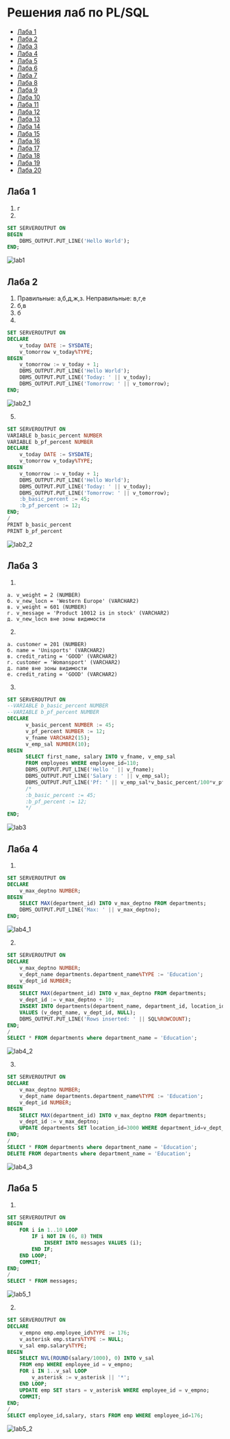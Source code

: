 # Решения лаб по PL/SQL

- [Лаба 1](#лаба-1)
- [Лаба 2](#лаба-2)
- [Лаба 3](#лаба-3)
- [Лаба 4](#лаба-4)
- [Лаба 5](#лаба-5)
- [Лаба 6](#лаба-6)
- [Лаба 7](#лаба-7)
- [Лаба 8](#лаба-8)
- [Лаба 9](#лаба-9)
- [Лаба 10](#лаба-10)
- [Лаба 11](#лаба-11)
- [Лаба 12](#лаба-12)
- [Лаба 13](#лаба-13)
- [Лаба 14](#лаба-14)
- [Лаба 15](#лаба-15)
- [Лаба 16](#лаба-16)
- [Лаба 17](#лаба-17)
- [Лаба 18](#лаба-18)
- [Лаба 19](#лаба-19)
- [Лаба 20](#лаба-20)

## Лаба 1

1. г
2. 
```sql
SET SERVEROUTPUT ON
BEGIN
    DBMS_OUTPUT.PUT_LINE('Hello World');
END;
```
![lab1](lab1.jpg)

## Лаба 2

1. Правильные: а,б,д,ж,з. Неправильные: в,г,е
2. б,в
3. б
4. 
```sql
SET SERVEROUTPUT ON
DECLARE
    v_today DATE := SYSDATE;
    v_tomorrow v_today%TYPE;
BEGIN
    v_tomorrow := v_today + 1;
    DBMS_OUTPUT.PUT_LINE('Hello World');
    DBMS_OUTPUT.PUT_LINE('Today: ' || v_today);
    DBMS_OUTPUT.PUT_LINE('Tomorrow: ' || v_tomorrow);
END;
```
![lab2_1](lab2_1.jpg)

5.

```sql
SET SERVEROUTPUT ON
VARIABLE b_basic_percent NUMBER
VARIABLE b_pf_percent NUMBER
DECLARE
    v_today DATE := SYSDATE;
    v_tomorrow v_today%TYPE;
BEGIN
    v_tomorrow := v_today + 1;
    DBMS_OUTPUT.PUT_LINE('Hello World');
    DBMS_OUTPUT.PUT_LINE('Today: ' || v_today);
    DBMS_OUTPUT.PUT_LINE('Tomorrow: ' || v_tomorrow);
    :b_basic_percent := 45;
    :b_pf_percent := 12;
END;
/
PRINT b_basic_percent
PRINT b_pf_percent
```
![lab2_2](lab2_2.jpg)

## Лаба 3

1.
```
а. v_weight = 2 (NUMBER)
б. v_new_locn = 'Western Europe' (VARCHAR2)
в. v_weight = 601 (NUMBER)
г. v_message = 'Product 10012 is in stock' (VARCHAR2)
д. v_new_locn вне зоны видимости
```
2.
```
а. customer = 201 (NUMBER)
б. name = 'Unisports' (VARCHAR2)
в. credit_rating = 'GOOD' (VARCHAR2)
г. customer = 'Womansport' (VARCHAR2)
д. name вне зоны видимости
е. credit_rating = 'GOOD' (VARCHAR2)
```
3.
```sql
SET SERVEROUTPUT ON
--VARIABLE b_basic_percent NUMBER
--VARIABLE b_pf_percent NUMBER
DECLARE
      v_basic_percent NUMBER := 45;
      v_pf_percent NUMBER := 12;
      v_fname VARCHAR2(15);
      v_emp_sal NUMBER(10);
BEGIN
      SELECT first_name, salary INTO v_fname, v_emp_sal
      FROM employees WHERE employee_id=110;
      DBMS_OUTPUT.PUT_LINE('Hello ' || v_fname);
      DBMS_OUTPUT.PUT_LINE('Salary : ' || v_emp_sal);
      DBMS_OUTPUT.PUT_LINE('Pf: ' || v_emp_sal*v_basic_percent/100*v_pf_percent/100);
      /*
      :b_basic_percent := 45;
      :b_pf_percent := 12;
      */
END;
```
![lab3](lab3.jpg)

## Лаба 4

1.
```sql
SET SERVEROUTPUT ON
DECLARE
    v_max_deptno NUMBER;
BEGIN
    SELECT MAX(department_id) INTO v_max_deptno FROM departments;
    DBMS_OUTPUT.PUT_LINE('Max: ' || v_max_deptno);
END;
```
![lab4_1](lab4_1.jpg)

2.
```sql
SET SERVEROUTPUT ON
DECLARE
    v_max_deptno NUMBER;
    v_dept_name departments.department_name%TYPE := 'Education';
    v_dept_id NUMBER;
BEGIN
    SELECT MAX(department_id) INTO v_max_deptno FROM departments;
    v_dept_id := v_max_deptno + 10;
    INSERT INTO departments(department_name, department_id, location_id)
    VALUES (v_dept_name, v_dept_id, NULL);
    DBMS_OUTPUT.PUT_LINE('Rows inserted: ' || SQL%ROWCOUNT);
END;
/
SELECT * FROM departments where department_name = 'Education';
```
![lab4_2](lab4_2.jpg)

3.
```sql
SET SERVEROUTPUT ON
DECLARE
    v_max_deptno NUMBER;
    v_dept_name departments.department_name%TYPE := 'Education';
    v_dept_id NUMBER;
BEGIN
    SELECT MAX(department_id) INTO v_max_deptno FROM departments;
    v_dept_id := v_max_deptno;
    UPDATE departments SET location_id=3000 WHERE department_id=v_dept_id;
END;
/
SELECT * FROM departments where department_name = 'Education';
DELETE FROM departments where department_name = 'Education';
```
![lab4_3](lab4_3.jpg)

## Лаба 5

1.
```sql
SET SERVEROUTPUT ON
BEGIN
    FOR i in 1..10 LOOP
        IF i NOT IN (6, 8) THEN
            INSERT INTO messages VALUES (i);
        END IF;
    END LOOP;
    COMMIT;
END;
/
SELECT * FROM messages;
```
![lab5_1](lab5_1.jpg)

2.
```sql
SET SERVEROUTPUT ON
DECLARE
    v_empno emp.employee_id%TYPE := 176;
    v_asterisk emp.stars%TYPE := NULL;
    v_sal emp.salary%TYPE;
BEGIN
    SELECT NVL(ROUND(salary/1000), 0) INTO v_sal
    FROM emp WHERE employee_id = v_empno;
    FOR i IN 1..v_sal LOOP
        v_asterisk := v_asterisk || '*';
    END LOOP;
    UPDATE emp SET stars = v_asterisk WHERE employee_id = v_empno;
    COMMIT;
END;
/
SELECT employee_id,salary, stars FROM emp WHERE employee_id=176;
```

![lab5_2](lab5_2.jpg)